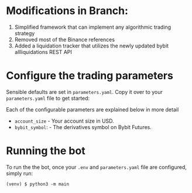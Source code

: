 # Modifications in Branch:
1. Simplified framework that can implement any algorithmic trading strategy
2. Removed most of the Binance references
3. Added a liquidation tracker that utilizes the newly updated bybit allliquidations REST API

# Configure the trading parameters
Sensible defaults are set in `parameters.yaml`. Copy it over to your `parameters.yaml` file to get started:

Each of the configurable parameters are explained below in more detail

- `account_size` - Your account size in USD.
- `bybit_symbol`: - The derivatives symbol on Bybit Futures.

# Running the bot

To run the the bot, once your `.env` and `parameters.yaml` file are configured, simply run:
```console
(venv) $ python3 -m main
```
  
